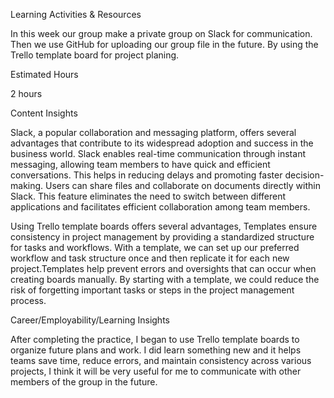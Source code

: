 Learning Activities & Resources

In this week our group make a private group on Slack for communication. Then we use GitHub for uploading our group file in the future. By using the Trello template board for project planing.

Estimated Hours

2 hours

Content Insights

Slack, a popular collaboration and messaging platform, offers several advantages that contribute to its widespread adoption and success in the business world. Slack enables real-time communication through instant messaging, allowing team members to have quick and efficient conversations. This helps in reducing delays and promoting faster decision-making. Users can share files and collaborate on documents directly within Slack. This feature eliminates the need to switch between different applications and facilitates efficient collaboration among team members.

Using Trello template boards offers several advantages, Templates ensure consistency in project management by providing a standardized structure for tasks and workflows. With a template, we can set up our preferred workflow and task structure once and then replicate it for each new project.Templates help prevent errors and oversights that can occur when creating boards manually. By starting with a template, we could reduce the risk of forgetting important tasks or steps in the project management process.

Career/Employability/Learning Insights

After completing the practice, I began to use Trello template boards to organize future plans and work. I did learn something new and it helps teams save time, reduce errors, and maintain consistency across various projects, I think it will be very useful for me to communicate with other members of the group in the future.

